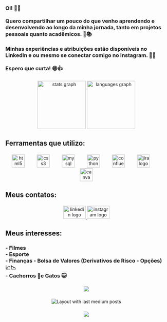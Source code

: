 <h3 align="left">Oi! 👋🏻<br><br>Quero compartilhar um pouco do que venho aprendendo e desenvolvendo ao longo da minha jornada, tanto em projetos pessoais quanto acadêmicos. 💼📚<br><br>Minhas experiências e atribuições estão disponíveis no LinkedIn e ou mesmo se conectar comigo no Instagram. 🤝✨<br><br>Espero que curta! 😄👍</h3>

###

<div align="center">
  <img src="https://github-readme-stats.vercel.app/api?username=wesleycarvalhopereira&hide_title=false&hide_rank=false&show_icons=true&include_all_commits=true&count_private=true&disable_animations=false&theme=dracula&locale=en&hide_border=false&order=1" height="150" alt="stats graph"  />
  <img src="https://github-readme-stats.vercel.app/api/top-langs?username=wesleycarvalhopereira&locale=en&hide_title=false&layout=compact&card_width=320&langs_count=5&theme=dracula&hide_border=false&order=2" height="150" alt="languages graph"  />
</div>

###

<h2 align="left">Ferramentas que utilizo:</h2>

###

<div align="center">
  <img src="https://cdn.jsdelivr.net/gh/devicons/devicon/icons/html5/html5-original.svg" height="40" alt="html5 logo"  />
  <img width="30" />
  <img src="https://cdn.jsdelivr.net/gh/devicons/devicon/icons/css3/css3-original.svg" height="40" alt="css3 logo"  />
  <img width="30" />
  <img src="https://cdn.jsdelivr.net/gh/devicons/devicon/icons/mysql/mysql-original.svg" height="40" alt="mysql logo"  />
  <img width="30" />
  <img src="https://cdn.jsdelivr.net/gh/devicons/devicon/icons/python/python-original.svg" height="40" alt="python logo"  />
  <img width="30" />
  <img src="https://cdn.jsdelivr.net/gh/devicons/devicon/icons/confluence/confluence-original.svg" height="40" alt="confluence logo"  />
  <img width="30" />
  <img src="https://cdn.jsdelivr.net/gh/devicons/devicon/icons/jira/jira-original.svg" height="40" alt="jira logo"  />
  <img width="30" />
  <img src="https://cdn.jsdelivr.net/gh/devicons/devicon/icons/canva/canva-original.svg" height="40" alt="canva logo"  />
</div>

###

<h2 align="left">Meus contatos:</h2>

###

<div align="center">
  <a href="https://www.linkedin.com/in/wesley-carvalho/" target="_blank">
    <img src="https://raw.githubusercontent.com/maurodesouza/profile-readme-generator/master/src/assets/icons/social/linkedin/default.svg" width="70" height="40" alt="linkedin logo"  />
  </a>
  <a href="https://www.instagram.com/wgold_/" target="_blank">
    <img src="https://raw.githubusercontent.com/maurodesouza/profile-readme-generator/master/src/assets/icons/social/instagram/default.svg" width="70" height="40" alt="instagram logo"  />
  </a>
</div>

###

<h2 align="left">Meus interesses:</h2>

###

<h3 align="left">- Filmes<br>- Esporte<br>- Finanças - Bolsa de Valores (Derivativos de Risco - Opções) 📈📉<br>- Cachorros 🐶e Gatos 🐱</h3>

###

<div align="center">
  <img src="https://visitor-badge.laobi.icu/badge?page_id=wesleycarvalhopereira.wesleycarvalhopereira&"  />
</div>

###

<div align="center">
  <img src="https://github-read-medium-git-main.pahlevikun.vercel.app/latest?limit=4" alt="Layout with last medium posts"  />
</div>

###

<div align="center">
  <img src="https://profile-counter.glitch.me/wesleycarvalhopereira/count.svg?"  />
</div>

###
